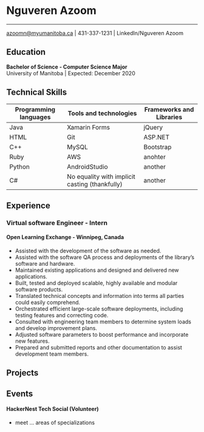 

# **Nguveren Azoom**   
---

azoomn@myumanitoba.ca | 431-337-1231 | LinkedIn/Nguveren Azoom


## **Education**  
**Bachelor of Science - Computer Science Major**  
University of Manitoba | Expected: December 2020  
## **Technical Skills**
|Programming languages|Tools and technologies    | Frameworks and Libraries|
| ----------------------------------------------------|----------------------------------------------|-----------------------------------------|
|          Java        | Xamarin Forms         | jQuery |
| HTML|Git      |              ASP.NET       |
| C++ | MySQL                         | Bootstrap |
| Ruby                | AWS                       | anohter|
| Python              |  AndroidStudio                          | another |
| C#                                              | No equality with implicit casting (thankfully) |another |



## **Experience**  
### Virtual software Engineer - Intern
#### Open Learning Exchange - Winnipeg, Canada
* Assisted with the development of the software as needed.
* Assisted with the software QA process and deployments of the library’s software and hardware.  
* Maintained existing applications and designed and delivered new applications.
* Built, tested and deployed scalable, highly available and modular software products.
* Translated technical concepts and information into terms all parties could easily comprehend.
* Orchestrated efficient large-scale software deployments, including testing features and correcting code.
* Consulted with engineering team members to determine system loads and develop improvement plans.
* Adjusted software parameters to boost performance and incorporate new features.
* Prepared and submitted reports and other documentation to assist development team members.

## **Projects**

## **Events**
#### HackerNest Tech Social (Volunteer)
 * meet ... areas of specializations
